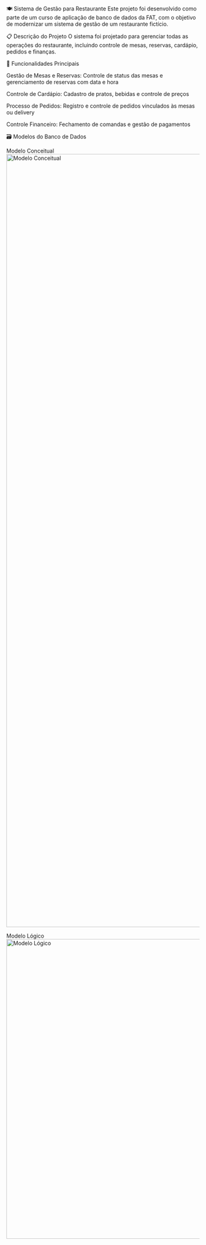 🍽️ Sistema de Gestão para Restaurante
Este projeto foi desenvolvido como parte de um curso de aplicação de banco de dados da FAT, com o objetivo de modernizar um sistema de gestão de um restaurante fictício.

📋 Descrição do Projeto
O sistema foi projetado para gerenciar todas as operações do restaurante, incluindo controle de mesas, reservas, cardápio, pedidos e finanças.

🎯 Funcionalidades Principais

Gestão de Mesas e Reservas: Controle de status das mesas e gerenciamento de reservas com data e hora

Controle de Cardápio: Cadastro de pratos, bebidas e controle de preços

Processo de Pedidos: Registro e controle de pedidos vinculados às mesas ou delivery

Controle Financeiro: Fechamento de comandas e gestão de pagamentos

🗃️ Modelos do Banco de Dados

Modelo Conceitual
<img width="5192" height="2012" alt="Modelo Conceitual" src="https://github.com/user-attachments/assets/a68f6978-d27b-4a90-834f-588e34b4bf7b" />

Modelo Lógico
<img width="3769" height="780" alt="Modelo Lógico" src="https://github.com/user-attachments/assets/92eba295-e8c9-4bcf-92f6-e8d5d6a0b4e2" />
